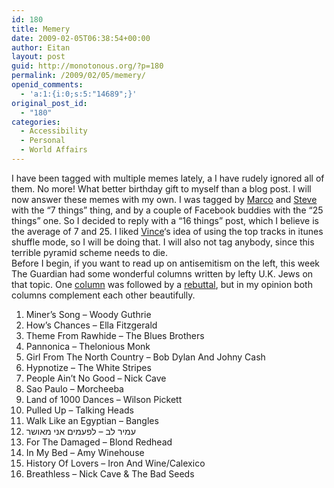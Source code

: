```yaml
---
id: 180
title: Memery
date: 2009-02-05T06:38:54+00:00
author: Eitan
layout: post
guid: http://monotonous.org/?p=180
permalink: /2009/02/05/memery/
openid_comments:
  - 'a:1:{i:0;s:5:"14689";}'
original_post_id:
  - "180"
categories:
  - Accessibility
  - Personal
  - World Affairs
---
```

I have been tagged with multiple memes lately, a I have rudely ignored all of them. No more! What better birthday gift to myself than a blog post. I will now answer these memes with my own. I was tagged by [Marco](http://www.marcozehe.de/ "Marco's Blog") and [Steve](http://eduspaces.net/stevelee/weblog/ "Steve's Blog") with the &#8220;7 things&#8221; thing, and by a couple of Facebook buddies with the &#8220;25 things&#8221; one. So I decided to reply with a &#8220;16 things&#8221; post, which I believe is the average of 7 and 25. I liked [Vince](http://unclevinny.wordpress.com/ "Vince's Blog")&#8216;s idea of using the top tracks in itunes shuffle mode, so I will be doing that. I will also not tag anybody, since this terrible pyramid scheme needs to die.  
Before I begin, if you want to read up on antisemitism on the left, this week The Guardian had some wonderful columns written by lefty U.K. Jews on that topic. One [column](http://www.guardian.co.uk/commentisfree/2009/feb/04/gaza-jewish-community "As British Jews come under attack, the liberal left must not remain silent") was followed by a [rebuttal](http://www.guardian.co.uk/commentisfree/2009/feb/04/israelandthepalestinians-gaza "Representing Israel"), but in my opinion both columns complement each other beautifully.

  1. Miner&#8217;s Song &#8211; Woody Guthrie
  2. How&#8217;s Chances &#8211; Ella Fitzgerald
  3. Theme From Rawhide &#8211; The Blues Brothers
  4. Pannonica &#8211; Thelonious Monk
  5. Girl From The North Country &#8211; Bob Dylan And Johny Cash
  6. Hypnotize &#8211; The White Stripes
  7. People Ain&#8217;t No Good &#8211; Nick Cave
  8. Sao Paulo &#8211; Morcheeba
  9. Land of 1000 Dances &#8211; Wilson Pickett
 10. Pulled Up &#8211; Talking Heads
 11. Walk Like an Egyptian &#8211; Bangles
 12. עמיר לב &#8211; לפעמים אני מאושר
 13. For The Damaged &#8211; Blond Redhead
 14. In My Bed &#8211; Amy Winehouse
 15. History Of Lovers &#8211; Iron And Wine/Calexico
 16. Breathless &#8211; Nick Cave & The Bad Seeds